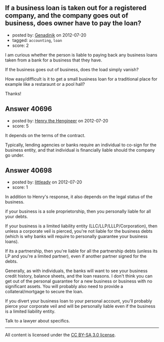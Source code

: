 ## If a business loan is taken out for a registered company, and the company goes out of business, does owner have to pay the loan?

- posted by: [Genadinik](https://stackexchange.com/users/-1/8929-genadinik) on 2012-07-20
- tagged: `accounting`, `loan`
- score: 2

I am curious whether the person is liable to paying back any business loans taken from a bank for a business that they have.

If the business goes out of business, does the load simply vanish?

How easy/difficult is it to get a small business loan for a traditional place for example like a restaraunt or a pool hall?

Thanks!


## Answer 40696

- posted by: [Henry the Hengineer](https://stackexchange.com/users/-1/1692-henry-the-hengineer) on 2012-07-20
- score: 5

It depends on the terms of the contract. 

Typically, lending agencies or banks require an individual to co-sign for the business entity, and that individual is financially liable should the company go under.


## Answer 40698

- posted by: [littleadv](https://stackexchange.com/users/-1/13808-littleadv) on 2012-07-20
- score: 1

In addition to Henry's response, it also depends on the legal status of the business.

if your business is a sole proprietorship, then you personally liable for all your debts.

If your business is a limited liability entity (LLC/LLP/LLLP/Corporation), then unless a corporate veil is pierced, you're not liable for the business debts (which is why banks will require to personally guarantee your business loans).

If its a partnership, then you're liable for all the partnership debts (unless its LP and you're a limited partner), even if another partner signed for the debts.

Generally, as with individuals, the banks will want to see your business credit history, balance sheets, and the loan reasons. I don't think you can get out of the personal guarantee for a new business or business with no significant assets. You will probably also need to provide a collateral/mortgage to secure the loan.

If you divert your business loan to your personal account, you'll probably pierce your corporate veil and will be personally liable even if the business is a limited liability entity.

Talk to a lawyer about specifics.



---

All content is licensed under the [CC BY-SA 3.0 license](https://creativecommons.org/licenses/by-sa/3.0/).
